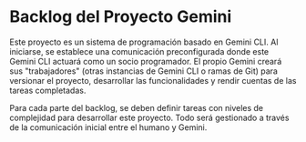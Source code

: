 # Backlog del Proyecto Gemini

Este proyecto es un sistema de programación basado en Gemini CLI. Al iniciarse, se establece una comunicación preconfigurada donde este Gemini CLI actuará como un socio programador. El propio Gemini creará sus "trabajadores" (otras instancias de Gemini CLI o ramas de Git) para versionar el proyecto, desarrollar las funcionalidades y rendir cuentas de las tareas completadas.

Para cada parte del backlog, se deben definir tareas con niveles de complejidad para desarrollar este proyecto. Todo será gestionado a través de la comunicación inicial entre el humano y Gemini.
